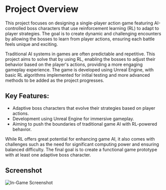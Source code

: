 # Project Overview
This project focuses on designing a single-player action game featuring AI-controlled boss characters that use reinforcement learning (RL) to adapt to player strategies. The goal is to create dynamic and challenging encounters by allowing the bosses to learn from player actions, ensuring each battle feels unique and exciting.

Traditional AI systems in games are often predictable and repetitive. This project aims to solve that by using RL, enabling the bosses to adjust their behavior based on the player's actions, providing a more engaging gameplay experience. The game is developed using Unreal Engine, with basic RL algorithms implemented for initial testing and more advanced methods to be added as the project progresses.

## Key Features:
- Adaptive boss characters that evolve their strategies based on player actions.
- Development using Unreal Engine for immersive gameplay.
- Aiming to push the boundaries of traditional game AI with RL-powered behavior.

While RL offers great potential for enhancing game AI, it also comes with challenges such as the need for significant computing power and ensuring balanced difficulty. The final goal is to create a functional game prototype with at least one adaptive boss character.

## Screenshot

![In-Game Screenshot](Screenshot%20in%20game.png)
